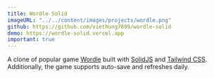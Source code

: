 ```yaml
---
title: Wordle Solid
imageURL: "../../content/images/projects/wordle.png"
github: https://github.com/viethung7899/wordle-solid
demo: https://wordle-solid.vercel.app
important: true
---
```


A clone of popular game [Wordle](https://www.nytimes.com/games/wordle/index)
built with [SolidJS](https://www.solidjs.com/) and [Tailwind CSS](https://tailwindcss.com/).
Additionally, the game supports auto-save and refreshes daily.
